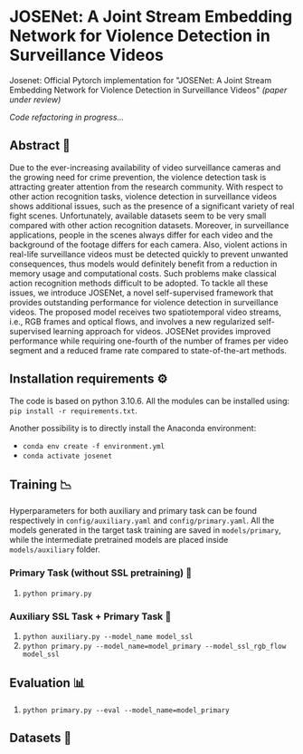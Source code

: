 # JOSENet: A Joint Stream Embedding Network for Violence Detection in Surveillance Videos
Josenet: Official Pytorch implementation for "JOSENet: A Joint Stream Embedding Network for Violence Detection in Surveillance Videos" *(paper under review)*

*Code refactoring in progress...*

## Abstract 📖
Due to the ever-increasing availability of video surveillance cameras and the growing need for crime prevention, the violence detection task is attracting greater attention from the research community. With respect to other action recognition tasks, violence detection in surveillance videos shows additional issues, such as the presence of a significant variety of real fight scenes. Unfortunately, available datasets seem to be very small compared with other action recognition datasets. Moreover, in surveillance applications, people in the scenes always differ for each video and the background of the footage differs for each camera. Also, violent actions in real-life surveillance videos must be detected quickly to prevent unwanted consequences, thus models would definitely benefit from a reduction in memory usage and computational costs. Such problems make classical action recognition methods difficult to be adopted. To tackle all these issues, we introduce JOSENet, a novel self-supervised framework that provides outstanding performance for violence detection in surveillance videos. The proposed model receives two spatiotemporal video streams, i.e., RGB frames and optical flows, and involves a new regularized self-supervised learning approach for videos. JOSENet provides improved performance while requiring one-fourth of the number of frames per video segment and a reduced frame rate compared to state-of-the-art methods.

## Installation requirements ⚙️
The code is based on python 3.10.6. All the modules can be installed using: `pip install -r requirements.txt`.

Another possibility is to directly install the Anaconda environment: 
- `conda env create -f environment.yml`
- `conda activate josenet`


## Training 📉
Hyperparameters for both auxiliary and primary task can be found respectively in `config/auxiliary.yaml` and `config/primary.yaml`. All the models generated in the target task training are saved in `models/primary`, while the intermediate pretrained models are placed inside `models/auxiliary` folder.

### Primary Task (without SSL pretraining) 🎯
1. `python primary.py`

### Auxiliary SSL Task + Primary Task 🧩
1. `python auxiliary.py --model_name model_ssl`
2. `python primary.py --model_name=model_primary --model_ssl_rgb_flow model_ssl`

## Evaluation 📊
1. `python primary.py --eval --model_name=model_primary`

## Datasets 📁



